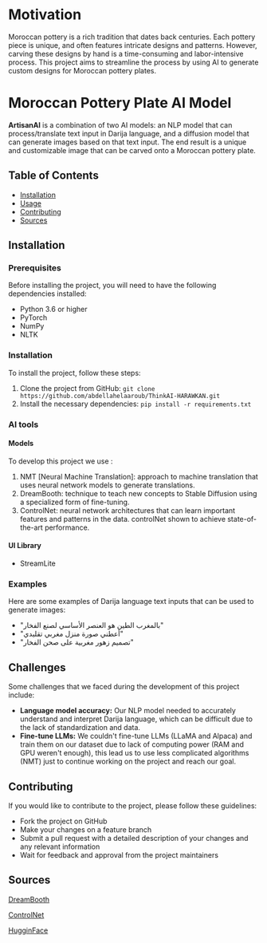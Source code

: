 # Motivation

Moroccan pottery is a rich tradition that dates back centuries. Each pottery piece is unique, and often features intricate designs and patterns. However, carving these designs by hand is a time-consuming and labor-intensive process. This project aims to streamline the process by using AI to generate custom designs for Moroccan pottery plates.


# Moroccan Pottery Plate AI Model

**ArtisanAI** is a combination of two AI models: an NLP model that can process/translate text input in Darija language, and a diffusion model that can generate images based on that text input. The end result is a unique and customizable image that can be carved onto a Moroccan pottery plate.

## Table of Contents

- [Installation](#installation)
- [Usage](#usage)
- [Contributing](#contributing)
- [Sources](#sources)


## Installation

### Prerequisites

Before installing the project, you will need to have the following dependencies installed:

- Python 3.6 or higher
- PyTorch
- NumPy
- NLTK


### Installation

To install the project, follow these steps:

1. Clone the project from GitHub: `git clone https://github.com/abdellahelaaroub/ThinkAI-HARAWKAN.git`
2. Install the necessary dependencies: `pip install -r requirements.txt`


### AI tools

#### Models

To develop this project we use :

1. NMT [Neural Machine Translation]: approach to machine translation that uses neural network models to generate translations.
2. DreamBooth: technique to teach new concepts to Stable Diffusion using a specialized form of fine-tuning.
3. ControlNet: neural network architectures that can learn important features and patterns in the data. controlNet shown to achieve state-of-the-art performance.

#### UI Library
- StreamLite

### Examples

Here are some examples of Darija language text inputs that can be used to generate images:

- "بالمغرب الطين هو العنصر الأساسي لصنع الفخار"
- "أعطني صورة منزل مغربي تقليدي"
- "تصميم زهور مغربية على صحن الفخار"

## Challenges

Some challenges that we faced during the development of this project include:

- **Language model accuracy:** Our NLP model needed to accurately understand and interpret Darija language, which can be difficult due to the lack of standardization and data.
- **Fine-tune LLMs:** We couldn't fine-tune LLMs (LLaMA and Alpaca) and train them on our dataset due to lack of computing power (RAM and GPU weren't enough), this lead us to use less complicated algorithms (NMT) just to continue working on the project and reach our goal.
 


## Contributing

If you would like to contribute to the project, please follow these guidelines:

- Fork the project on GitHub
- Make your changes on a feature branch
- Submit a pull request with a detailed description of your changes and any relevant information
- Wait for feedback and approval from the project maintainers

## Sources
[DreamBooth](https://colab.research.google.com/github/huggingface/diffusion-models-class/blob/main/hackathon/dreambooth.ipynb?authuser=1#scrollTo=b1a23ebf-cf7f-4acf-afd9-fabafa045b69) 

[ControlNet](https://github.com/lllyasviel/ControlNet) 

[HugginFace](https://huggingface.co) 
